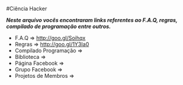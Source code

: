 #Ciência Hacker

***Neste arquivo vocês encontraram links referentes ao F.A.Q, regras, compilado de programação entre outros.***

* F.A.Q                 => http://goo.gl/Soihqx 
* Regras                => http://goo.gl/1Y3Ia0
* Compilado Programação =>
* Biblioteca            =>
* Página Facebook       =>
* Grupo Facebook        =>
* Projetos de Membros   =>
